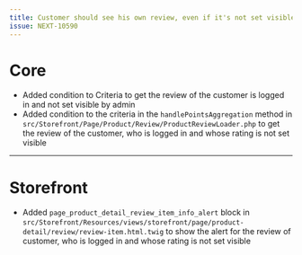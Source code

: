 ```yaml
---
title: Customer should see his own review, even if it's not set visible
issue: NEXT-10590
---
```

# Core
* Added condition to Criteria to get the review of the customer is logged in and not set visible by admin
* Added condition to the criteria in the `handlePointsAggregation` method in `src/Storefront/Page/Product/Review/ProductReviewLoader.php` to get the review of the customer, who is logged in and whose rating is not set visible
___
# Storefront
* Added `page_product_detail_review_item_info_alert` block in `src/Storefront/Resources/views/storefront/page/product-detail/review/review-item.html.twig` to show the alert for the review of customer, who is logged in and whose rating is not set visible
